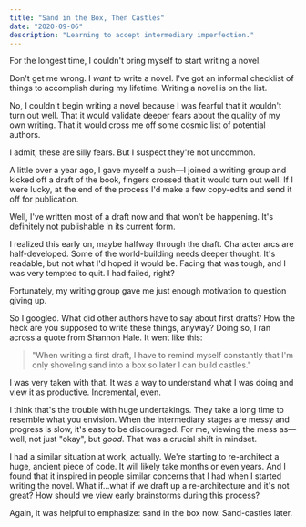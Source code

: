 ```yaml
---
title: "Sand in the Box, Then Castles"
date: "2020-09-06"
description: "Learning to accept intermediary imperfection."
---
```


For the longest time, I couldn't bring myself to start writing a novel. 

Don't get me wrong. I _want_ to write a novel. I've got an informal checklist of things to accomplish during my lifetime. Writing a novel is on the list.

No, I couldn't begin writing a novel because I was fearful that it wouldn't turn out well. That it would validate deeper fears about the quality of my own writing. That it would cross me off some cosmic list of potential authors. 

I admit, these are silly fears. But I suspect they're not uncommon.

A little over a year ago, I gave myself a push—I joined a writing group and kicked off a draft of the book, fingers crossed that it would turn out well. If I were lucky, at the end of the process I'd make a few copy-edits and send it off for publication.

Well, I've written most of a draft now and that won't be happening. It's definitely not publishable in its current form.

I realized this early on, maybe halfway through the draft. Character arcs are half-developed. Some of the world-building needs deeper thought. It's readable, but not what I'd hoped it would be. Facing that was tough, and I was very tempted to quit. I had failed, right? 

Fortunately, my writing group gave me just enough motivation to question giving up.

So I googled. What did other authors have to say about first drafts? How the heck are you supposed to write these things, anyway? Doing so, I ran across a quote from Shannon Hale. It went like this:

> "When writing a first draft, I have to remind myself constantly that I'm only shoveling sand into a box so later I can build castles."

I was very taken with that. It was a way to understand what I was doing and view it as productive. Incremental, even.

I think that's the trouble with huge undertakings. They take a long time to resemble what you envision. When the intermediary stages are messy and progress is slow, it's easy to be discouraged. For me, viewing the mess as—well, not just "okay", but _good_. That was a crucial shift in mindset.

I had a similar situation at work, actually. We're starting to re-architect a huge, ancient piece of code. It will likely take months or even years. And I found that it inspired in people similar concerns that I had when I started writing the novel. What if...what if we draft up a re-architecture and it's not great? How should we view early brainstorms during this process?

Again, it was helpful to emphasize: sand in the box now. Sand-castles later.
